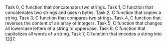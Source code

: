 Task 0, C function that concatenates two strings.
Task 1, C function that concatenates two strings and uses n bytes.
Task 2, C function that copies a string.
Task 3, C function that compares two strings.
Task 4, C function that reverses the content of an array of integers.
Task 5, C function that changes all lowercase letters of a string to uppercase.
Task 6, C function that capitalizes all words of a string.
Task 7, C function that encodes a string into 1337. 
